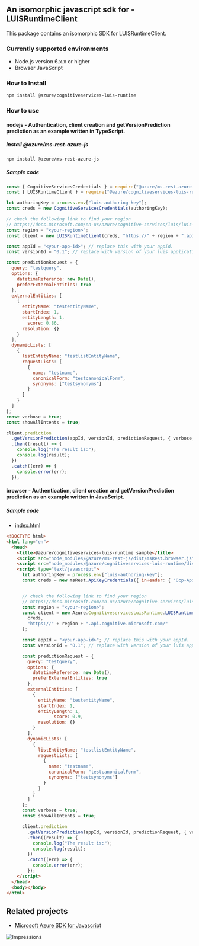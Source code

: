 ## An isomorphic javascript sdk for - LUISRuntimeClient

This package contains an isomorphic SDK for LUISRuntimeClient.

### Currently supported environments

- Node.js version 6.x.x or higher
- Browser JavaScript

### How to Install

```bash
npm install @azure/cognitiveservices-luis-runtime
```

### How to use

#### nodejs - Authentication, client creation and getVersionPrediction prediction as an example written in TypeScript.

##### Install @azure/ms-rest-azure-js

```bash
npm install @azure/ms-rest-azure-js
```

##### Sample code

```javascript
const { CognitiveServicesCredentials } = require("@azure/ms-rest-azure-js");
const { LUISRuntimeClient } = require("@azure/cognitiveservices-luis-runtime");

let authoringKey = process.env["luis-authoring-key"];
const creds = new CognitiveServicesCredentials(authoringKey);

// check the following link to find your region
// https://docs.microsoft.com/en-us/azure/cognitive-services/luis/luis-reference-regions
const region = "<your-region>";
const client = new LUISRuntimeClient(creds, "https://" + region + ".api.cognitive.microsoft.com/");

const appId = "<your-app-id>"; // replace this with your appId.
const versionId = "0.1"; // replace with version of your luis application. Initial value will be 0.1

const predictionRequest = {
  query: "testquery",
  options: {
    datetimeReference: new Date(),
    preferExternalEntities: true
  },
  externalEntities: [
    {
      entityName: "testentityName",
      startIndex: 1,
      entityLength: 1,
	    score: 0.86,
      resolution: {}
    }
  ],
  dynamicLists: [
    {
      listEntityName: "testlistEntityName",
      requestLists: [
        {
          name: "testname",
          canonicalForm: "testcanonicalForm",
          synonyms: ["testsynonyms"]
        }
      ]
    }
  ]
};
const verbose = true;
const showAllIntents = true;

client.prediction
  .getVersionPrediction(appId, versionId, predictionRequest, { verbose, showAllIntents })
  .then((result) => {
    console.log("The result is:");
    console.log(result);
  })
  .catch((err) => {
    console.error(err);
  });
```

#### browser - Authentication, client creation and getVersionPrediction prediction as an example written in JavaScript.



##### Sample code

- index.html

```html
<!DOCTYPE html>
<html lang="en">
  <head>
    <title>@azure/cognitiveservices-luis-runtime sample</title>
    <script src="node_modules/@azure/ms-rest-js/dist/msRest.browser.js"></script>
    <script src="node_modules/@azure/cognitiveservices-luis-runtime/dist/cognitiveservices-luis-runtime.js"></script>
    <script type="text/javascript">
      let authoringKey = process.env["luis-authoring-key"];
      const creds = new msRest.ApiKeyCredentials({ inHeader: { 'Ocp-Apim-Subscription-Key': authoringKey } });


      // check the following link to find your region
      // https://docs.microsoft.com/en-us/azure/cognitive-services/luis/luis-reference-regions
      const region = "<your-region>";
      const client = new Azure.CognitiveservicesLuisRuntime.LUISRuntimeClient(
        creds,
        "https://" + region + ".api.cognitive.microsoft.com/"
      );

      const appId = "<your-app-id>"; // replace this with your appId.
      const versionId = "0.1"; // replace with version of your luis application. Initial value will be 0.1

      const predictionRequest = {
        query: "testquery",
        options: {
          datetimeReference: new Date(),
          preferExternalEntities: true
        },
        externalEntities: [
          {
            entityName: "testentityName",
            startIndex: 1,
            entityLength: 1,
			      score: 0.9,
            resolution: {}
          }
        ],
        dynamicLists: [
          {
            listEntityName: "testlistEntityName",
            requestLists: [
              {
                name: "testname",
                canonicalForm: "testcanonicalForm",
                synonyms: ["testsynonyms"]
              }
            ]
          }
        ]
      };
      const verbose = true;
      const showAllIntents = true;

      client.prediction
        .getVersionPrediction(appId, versionId, predictionRequest, { verbose, showAllIntents })
        .then((result) => {
          console.log("The result is:");
          console.log(result);
        })
        .catch((err) => {
          console.error(err);
        });
    </script>
  </head>
  <body></body>
</html>
```

## Related projects

- [Microsoft Azure SDK for Javascript](https://github.com/Azure/azure-sdk-for-js)

![Impressions](https://azure-sdk-impressions.azurewebsites.net/api/impressions/azure-sdk-for-js%2Fsdk%2Fcognitiveservices%2Fcognitiveservices-luis-runtime%2FREADME.png)
